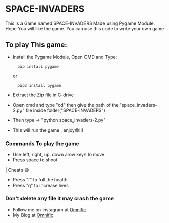 # SPACE-INVADERS

This is a Game named SPACE-INVADERS Made using Pygame Module. Hope You will like the game.
You can use this code to write your own game 

## To play This game:
* Install the Pygame Module, Open CMD and Type:

        pip install pygame

     or
        
        pip3 install pygame

* Extract the Zip file in C-drive
* Open cmd and type "cd" then give the path of the "space_invaders-2.py" file inside folder("SPACE-INVADERS")
* Then type -> "python space_invaders-2.py"
* This will run the game , enjoy😄!!!  

### Commands To play the game
* Use left, right, up, down arow keys to move 
* Press space to shoot


| Cheats 😄

* Press "f" to full the health
* Press "q" to increase lives

### Don't delete any file it may crash the game

* Follow me on instagram at [Omnific](https://www.instagram.com/omni_fic/)
* My Blog at [Omnific](http://0mnific.blogspot.com/)
